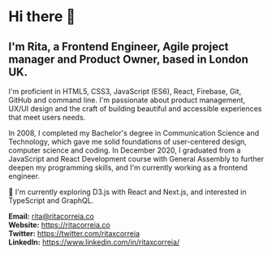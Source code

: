 # Hi there 👋
## I'm Rita, a Frontend Engineer, Agile project manager and Product Owner, based in London UK.

I'm proficient in HTML5, CSS3, JavaScript (ES6), React, Firebase, Git, GitHub and command line. I'm passionate about product management, UX/UI design and the craft of building beautiful and accessible experiences that meet users needs.

In 2008, I completed my Bachelor's degree in Communication Science and Technology, which gave me solid foundations of user-centered design, computer science and coding.
In December 2020, I graduated from a JavaScript and React Development course with General Assembly to further deepen my programming skills, and I'm currently working as a frontend engineer.

🌱 I'm currently exploring D3.js with React and Next.js, and interested in TypeScript and GraphQL.

**Email:** rita@ritacorreia.co  
**Website:** https://ritacorreia.co  
**Twitter:** https://twitter.com/ritaxcorreia  
**LinkedIn:** https://www.linkedin.com/in/ritaxcorreia/
